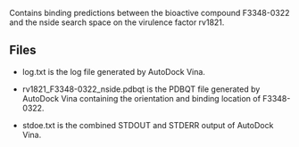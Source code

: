 Contains binding predictions between the bioactive compound F3348-0322 and the nside search space on the virulence factor rv1821.

## Files

- log.txt is the log file generated by AutoDock Vina.

- rv1821_F3348-0322_nside.pdbqt is the PDBQT file generated by AutoDock Vina containing the orientation and binding location of F3348-0322.

- stdoe.txt is the combined STDOUT and STDERR output of AutoDock Vina.

